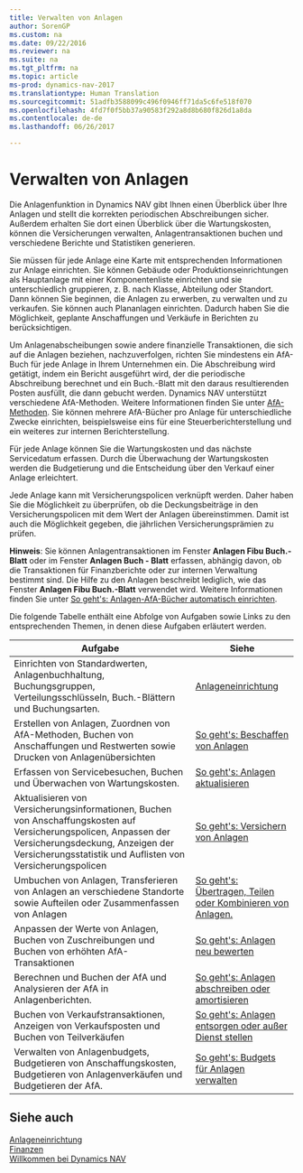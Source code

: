 ```yaml
---
title: Verwalten von Anlagen
author: SorenGP
ms.custom: na
ms.date: 09/22/2016
ms.reviewer: na
ms.suite: na
ms.tgt_pltfrm: na
ms.topic: article
ms-prod: dynamics-nav-2017
ms.translationtype: Human Translation
ms.sourcegitcommit: 51adfb3588099c496f0946ff71da5c6fe518f070
ms.openlocfilehash: 4fd7f0f5bb37a90583f292a8d8b680f826d1a8da
ms.contentlocale: de-de
ms.lasthandoff: 06/26/2017

---
```


# <a name="manage-fixed-assets"></a>Verwalten von Anlagen
Die Anlagenfunktion in Dynamics NAV gibt Ihnen einen Überblick über Ihre Anlagen und stellt die korrekten periodischen Abschreibungen sicher. Außerdem erhalten Sie dort einen Überblick über die Wartungskosten, können die Versicherungen verwalten, Anlagentransaktionen buchen und verschiedene Berichte und Statistiken generieren.

Sie müssen für jede Anlage eine Karte mit entsprechenden Informationen zur Anlage einrichten. Sie können Gebäude oder Produktionseinrichtungen als Hauptanlage mit einer Komponentenliste einrichten und sie unterschiedlich gruppieren, z. B. nach Klasse, Abteilung oder Standort. Dann können Sie beginnen, die Anlagen zu erwerben, zu verwalten und zu verkaufen. Sie können auch Plananlagen einrichten. Dadurch haben Sie die Möglichkeit, geplante Anschaffungen und Verkäufe in Berichten zu berücksichtigen.

Um Anlagenabscheibungen sowie andere finanzielle Transaktionen, die sich auf die Anlagen beziehen, nachzuverfolgen, richten Sie mindestens ein AfA-Buch für jede Anlage in Ihrem Unternehmen ein. Die Abschreibung wird getätigt, indem ein Bericht ausgeführt wird, der die periodische Abschreibung berechnet und ein Buch.-Blatt mit den daraus resultierenden Posten ausfüllt, die dann gebucht werden. Dynamics NAV unterstützt verschiedene AfA-Methoden. Weitere Informationen finden Sie unter [AfA-Methoden](fa-depreciation-methods.md). Sie können mehrere AfA-Bücher pro Anlage für unterschiedliche Zwecke einrichten, beispielsweise eins für eine Steuerberichterstellung und ein weiteres zur internen Berichterstellung.

Für jede Anlage können Sie die Wartungskosten und das nächste Servicedatum erfassen. Durch die Überwachung der Wartungskosten werden die Budgetierung und die Entscheidung über den Verkauf einer Anlage erleichtert.

Jede Anlage kann mit Versicherungspolicen verknüpft werden. Daher haben Sie die Möglichkeit zu überprüfen, ob die Deckungsbeiträge in den Versicherungspolicen mit dem Wert der Anlagen übereinstimmen. Damit ist auch die Möglichkeit gegeben, die jährlichen Versicherungsprämien zu prüfen.

**Hinweis**: Sie können Anlagentransaktionen im Fenster **Anlagen Fibu Buch.-Blatt** oder im Fenster **Anlagen Buch - Blatt** erfassen, abhängig davon, ob die Transaktionen für Finanzberichte oder zur internen Verwaltung bestimmt sind. Die Hilfe zu den Anlagen beschreibt lediglich, wie das Fenster **Anlagen Fibu Buch.-Blatt** verwendet wird. Weitere Informationen finden Sie unter [So geht's: Anlagen-AfA-Bücher automatisch einrichten](fa-how-setup-depreciation.md).

Die folgende Tabelle enthält eine Abfolge von Aufgaben sowie Links zu den entsprechenden Themen, in denen diese Aufgaben erläutert werden.

| Aufgabe | Siehe |
|----|-----|
|Einrichten von Standardwerten, Anlagenbuchhaltung, Buchungsgruppen, Verteilungsschlüsseln, Buch.-Blättern und Buchungsarten.|[Anlageneinrichtung](fa-setup.md)|
|Erstellen von Anlagen, Zuordnen von AfA-Methoden, Buchen von Anschaffungen und Restwerten sowie Drucken von Anlagenübersichten|[So geht's: Beschaffen von Anlagen](fa-how-acquire.md)|
|Erfassen von Servicebesuchen, Buchen und Überwachen von Wartungskosten.|[So geht's: Anlagen aktualisieren](fa-how-maintain.md)|
|Aktualisieren von Versicherungsinformationen, Buchen von Anschaffungskosten auf Versicherungspolicen, Anpassen der Versicherungsdeckung, Anzeigen der Versicherungsstatistik und Auflisten von Versicherungspolicen|[So geht's: Versichern von Anlagen](fa-how-insure.md)|
|Umbuchen von Anlagen, Transferieren von Anlagen an verschiedene Standorte sowie Aufteilen oder Zusammenfassen von Anlagen|[So geht's: Übertragen, Teilen oder Kombinieren von Anlagen.](fa-how-trans-split-combine.md)|
|Anpassen der Werte von Anlagen, Buchen von Zuschreibungen und Buchen von erhöhten AfA-Transaktionen|[So geht's: Anlagen neu bewerten](fa-how-revalue.md)|
|Berechnen und Buchen der AfA und Analysieren der AfA in Anlagenberichten.|[So geht's: Anlagen abschreiben oder amortisieren](fa-how-depreciate-amortize.md)|
|Buchen von Verkaufstransaktionen, Anzeigen von Verkaufsposten und Buchen von Teilverkäufen|[So geht's: Anlagen entsorgen oder außer Dienst stellen](fa-how-dispose-retire.md)||
|Verwalten von Anlagenbudgets, Budgetieren von Anschaffungskosten, Budgetieren von Anlagenverkäufen und Budgetieren der AfA.|[So geht's: Budgets für Anlagen verwalten](fa-how-manage-budgets.md)|

## <a name="see-also"></a>Siehe auch
[Anlageneinrichtung](fa-setup.md)  
[Finanzen](finance-setup.md)  
[Willkommen bei Dynamics NAV](across-get-started.md)


